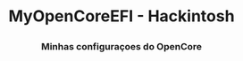 # <p align = "center"> MyOpenCoreEFI - Hackintosh </p>

### <p align = "center"> Minhas configuraçoes do OpenCore </p>


